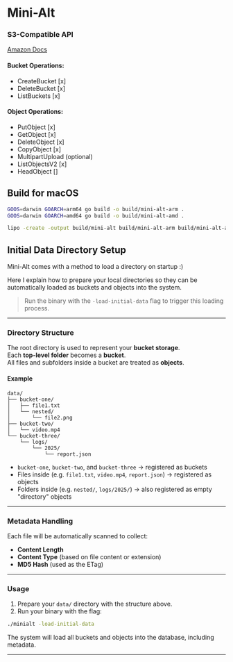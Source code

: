 # Mini-Alt

### S3-Compatible API
[Amazon Docs](https://docs.aws.amazon.com/AmazonS3/latest/API/API_Operations_Amazon_Simple_Storage_Service.html)
#### Bucket Operations:
- CreateBucket [x]
- DeleteBucket [x]
- ListBuckets [x]

#### Object Operations:
- PutObject [x]
- GetObject [x]
- DeleteObject [x]
- CopyObject [x]
- MultipartUpload (optional)
- ListObjectsV2 [x]
- HeadObject []

## Build for macOS
```bash
GOOS=darwin GOARCH=arm64 go build -o build/mini-alt-arm .
GOOS=darwin GOARCH=amd64 go build -o build/mini-alt-amd .

lipo -create -output build/mini-alt build/mini-alt-arm build/mini-alt-amd
```
## Initial Data Directory Setup

Mini-Alt comes with a method to load a directory on startup :)

Here I explain how to prepare your local directories so they can be automatically loaded as buckets and objects into the system.

> Run the binary with the `-load-initial-data` flag to trigger this loading process.

---

### Directory Structure

The root directory is used to represent your **bucket storage**.  
Each **top-level folder** becomes a **bucket**.  
All files and subfolders inside a bucket are treated as **objects**.

#### Example

```
data/
├── bucket-one/
│   ├── file1.txt
│   └── nested/
│       └── file2.png
├── bucket-two/
│   └── video.mp4
└── bucket-three/
    └── logs/
        └── 2025/
            └── report.json
```

- `bucket-one`, `bucket-two`, and `bucket-three` → registered as buckets
- Files inside (e.g. `file1.txt`, `video.mp4`, `report.json`) → registered as objects
- Folders inside (e.g. `nested/`, `logs/2025/`) → also registered as empty "directory" objects

---

### Metadata Handling

Each file will be automatically scanned to collect:
- **Content Length**
- **Content Type** (based on file content or extension)
- **MD5 Hash** (used as the ETag)

---

### Usage

1. Prepare your `data/` directory with the structure above.
2. Run your binary with the flag:

```bash
./minialt -load-initial-data
```

The system will load all buckets and objects into the database, including metadata.

---
